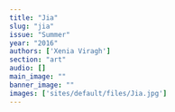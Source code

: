 ```yaml
---
title: "Jia"
slug: "jia"
issue: "Summer"
year: "2016"
authors: ['Xenia Viragh']
section: "art"
audio: []
main_image: ""
banner_image: ""
images: ['sites/default/files/Jia.jpg']
---
```

